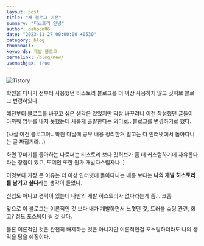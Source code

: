```yaml
---
layout: post
title: "새 블로그 이전"
summary: "티스토리 안녕"
author: dahoon06
date: "2023-11-27 00:00:00 +0530"
category: blog
thumbnail: 
keywords: 개발 블로그
permalink: /blog/new/
usemathjax: true
---
```


![Tistory]({{site.baseurl}}/assets/img/posts/created-tistory.png)


학원을 다니기 전부터 사용했던 티스토리 블로그를 더 이상 사용하지 않고 깃허브 블로그 변경하였다.

예전부터 블로그를 바꾸고 싶은 생각은 있었지만 막상 바꾸려니 이전 작성했던 글들이 아까워 엄두를 내지 못했는데 새롭게 출발한다는 의미로.. 블로그를 변경하기로 했다.

(사실 이전 블로그야.. 학원 다닐때 공부 내용 정리한거 말고는 다 인터넷에서 돌아다니는 글 짜집기라...)

화면 꾸미기를 좋아하는 나로써는 티스토리 보다 깃허브가 좀 더 커스텀하기에 자유롭다라는 장점이 있고, 도메인 또한 뭔가 개발자스럽자나 :)

이것보다 가장 큰 이유는 더 이상 인터넷에 돌아다니는 내용 보다는 **나의 개발 히스토리를 남기고 싶다**라는 생각이 들었다.

신입도 아니고 경력이 있는데 나만의 개발 히스토리가 없다라는게 좀... 크흠

앞으로 이 블로그는 이론적인 것 보다 내가 개발하면서 느꼇던 것, 트러블 슈팅 관련, 회고? 정도 포스팅이 될 것 같다.

물론 이론적인 것은 완전히 배제하는 것은 아니지만 이론적인걸 포스팅하더라도 나의 생각을 담을 예정이다.






